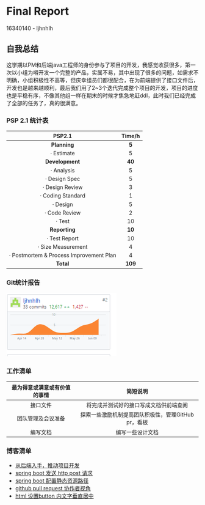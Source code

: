 # Final Report

16340140 - ljhnhlh

## 自我总结

这学期以PM和后端java工程师的身份参与了项目的开发，我感觉收获很多，第一次以小组为嘚开发一个完整的产品，实属不易，其中出现了很多的问题，如需求不明确，小组积极性不高等，但庆幸组员们都很配合，在为前端提供了接口文件后，开发也是越来越顺利，最后我们用了2~3个迭代完成整个项目的开发，项目的进度也是平稳有序，不像其他组一样在期末的时候才焦急地赶ddl，此时我们已经完成了全部的任务了，真的很满意。

### PSP 2.1 统计表

|                 PSP2.1                  | Time/h  |
| :-------------------------------------: | :-----: |
|              **Planning**               |  **5**  |
|               · Estimate                |    5    |
|             **Development**             | **40**  |
|               · Analysis                |    5    |
|              · Design Spec              |    5    |
|             · Design Review             |    3    |
|            · Coding Standard            |    1    |
|                · Design                 |    5    |
|              · Code Review              |    2    |
|                 · Test                  |   10    |
|              **Reporting**              | **10**  |
|              · Test Report              |   10    |
|           · Size Measurement            |    4    |
| · Postmortem & Process Improvement Plan |    4    |
|                **Total**                | **109** |

### Git统计报告

![](../../imgsrc/ljh_img/github.png)

### 工作清单

| 最为得意或满意或有价值的事情 |                      简短说明                       |
| :--------------------------: | :-------------------------------------------------: |
|           接口文件           |       将完成并测试好的接口写成文档供前端查阅        |
|      团队管理及会议准备      | 探索一些激励机制提高团队积极性，管理GitHub pr，看板 |
|           编写文档           |                  编写一些设计文档                   |

### 博客清单

- [从后端入手，推动项目开发](https://blog.csdn.net/qq_36303862/article/details/93073185)
- [spring boot 发送 http post 请求](https://blog.csdn.net/qq_36303862/article/details/90899696)
- [spring boot 配置静态资源路径](https://blog.csdn.net/qq_36303862/article/details/89922894)
- [github pull request 协作者视角](https://blog.csdn.net/qq_36303862/article/details/88698179)
- [html 设置button 内文字垂直居中](https://blog.csdn.net/qq_36303862/article/details/90752889)